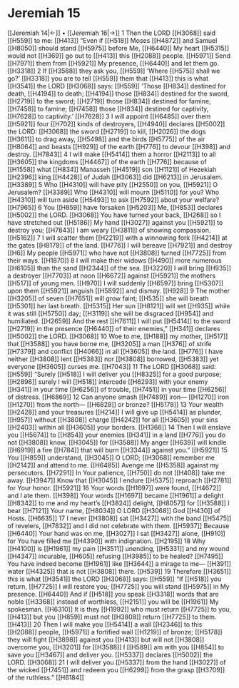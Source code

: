 # Jeremiah 15
[[Jeremiah 14|←]] • [[Jeremiah 16|→]]
1 Then the LORD [[H3068]] said [[H559]] to me: [[H413]] “Even if [[H518]] Moses [[H4872]] and Samuel [[H8050]] should stand [[H5975]] before Me, [[H6440]] My heart [[H5315]] would not [[H369]] go out to [[H413]] this [[H2088]] people. [[H5971]] Send [[H7971]] them from [[H5921]] My presence, [[H6440]] and let them go. [[H3318]] 
2 If [[H3588]] they ask you, [[H559]] ‘Where [[H575]] shall we go?’ [[H3318]] you are to tell [[H559]] them that [[H413]] this is what [[H3541]] the LORD [[H3068]] says: [[H559]] ‘Those [[H834]] destined for death, [[H4194]] to death; [[H4194]] those [[H834]] destined for the sword, [[H2719]] to the sword; [[H2719]] those [[H834]] destined for famine, [[H7458]] to famine; [[H7458]] those [[H834]] destined for captivity, [[H7628]] to captivity.’ [[H7628]] 
3 I will appoint [[H6485]] over them [[H5921]] four [[H702]] kinds of destroyers, [[H4940]] declares [[H5002]] the LORD: [[H3068]] the sword [[H2719]] to kill, [[H2026]] the dogs [[H3611]] to drag away, [[H5498]] and the birds [[H5775]] of the air [[H8064]] and beasts [[H929]] of the earth [[H776]] to devour [[H398]] and destroy. [[H7843]] 
4 I will make [[H5414]] them  a horror [[H2113]] to all [[H3605]] the kingdoms [[H4467]] of the earth [[H776]] because of [[H1558]] what [[H834]] Manasseh [[H4519]] son [[H1121]] of Hezekiah [[H2396]] king [[H4428]] of Judah [[H3063]] did [[H6213]] in Jerusalem. [[H3389]] 
5 Who [[H4310]] will have pity [[H2550]] on you, [[H5921]] O Jerusalem? [[H3389]] Who [[H4310]] will mourn [[H5110]] for you?  Who [[H4310]] will turn aside [[H5493]] to ask [[H7592]] about your welfare? [[H7965]] 
6 You [[H859]] have forsaken [[H5203]] Me, [[H853]] declares [[H5002]] the LORD. [[H3068]] You have turned your back, [[H268]] so I have stretched out [[H5186]] My hand [[H3027]] against you [[H5921]] to destroy you; [[H7843]] I am weary [[H3811]] of showing compassion. [[H5162]] 
7 I will scatter them [[H2219]] with a winnowing fork [[H4214]] at the gates [[H8179]] of the land. [[H776]] I will bereave [[H7921]] and destroy [[H6]] My people [[H5971]] who have not [[H3808]] turned [[H7725]] from their ways. [[H1870]] 
8 I will make their widows [[H490]] more numerous [[H6105]] than the sand [[H2344]] of the sea. [[H3220]] I will bring [[H935]] a destroyer [[H7703]] at noon [[H6672]] against [[H5921]] the mothers [[H517]] of young men. [[H970]] I will suddenly [[H6597]] bring [[H5307]] upon them [[H5921]] anguish [[H5892]] and dismay. [[H928]] 
9 The mother [[H3205]] of seven [[H7651]] will grow faint; [[H535]] she will breath [[H5301]] her last breath. [[H5315]] Her sun [[H8121]] will set [[H935]] while it was still [[H5750]] day; [[H3119]] she will be disgraced [[H954]] and humiliated. [[H2659]] And the rest [[H7611]] I will put [[H5414]] to the sword [[H2719]] in the presence [[H6440]] of their enemies,” [[H341]] declares [[H5002]] the LORD. [[H3068]] 
10 Woe to me, [[H188]] my mother, [[H517]] that [[H3588]] you have borne me, [[H3205]] a man [[H376]] of strife [[H7379]] and conflict [[H4066]] in all [[H3605]] the land. [[H776]] I have neither [[H3808]] lent [[H5383]] nor [[H3808]] borrowed, [[H5383]] yet everyone [[H3605]] curses me. [[H7043]] 
11 The LORD [[H3068]] said: [[H559]] “Surely [[H518]] I will deliver you [[H8325]] for a good purpose; [[H2896]] surely I will [[H518]] intercede [[H6293]] with your enemy [[H341]] in your time [[H6256]] of trouble, [[H7451]] in your time [[H6256]] of distress. [[H6869]] 
12 Can anyone smash [[H7489]] iron— [[H1270]] iron [[H1270]] from the north— [[H6828]] or bronze? [[H5178]] 
13 Your wealth [[H2428]] and your treasures [[H214]] I will give up [[H5414]] as plunder, [[H957]] without [[H3808]] charge [[H4242]] for all [[H3605]] your sins [[H2403]] within all [[H3605]] your borders. [[H1366]] 
14 Then I will enslave you [[H5674]] to [[H854]] your enemies [[H341]] in a land [[H776]] you do not [[H3808]] know, [[H3045]] for [[H3588]] My anger [[H639]] will kindle [[H6919]] a fire [[H784]] that will burn [[H3344]] against you.” [[H5921]] 
15 You [[H859]] understand, [[H3045]] O LORD; [[H3068]] remember me [[H2142]] and attend to me. [[H6485]] Avenge me [[H5358]] against  my persecutors. [[H7291]] In Your patience, [[H750]] do not [[H408]] take me away. [[H3947]] Know that [[H3045]] I endure [[H5375]] reproach [[H2781]] for Your honor. [[H5921]] 
16 Your words [[H1697]] were found, [[H4672]] and I ate them. [[H398]] Your words [[H1697]] became [[H1961]] a delight [[H8342]] to me  and my heart’s [[H3824]] delight, [[H8057]] for [[H3588]] I bear [[H7121]] Your name, [[H8034]] O LORD [[H3068]] God [[H430]] of Hosts. [[H6635]] 
17 I never [[H3808]] sat [[H3427]] with the band [[H5475]] of revelers, [[H7832]] and I did not celebrate with them. [[H5937]] Because [[H6440]] Your hand was on me, [[H3027]] I sat [[H3427]] alone, [[H910]] for You have filled me [[H4390]] with indignation. [[H2195]] 
18 Why [[H4100]] is [[H1961]] my pain [[H3511]] unending, [[H5331]] and my wound [[H4347]] incurable, [[H605]] refusing [[H3985]] to be healed? [[H7495]] You have indeed become [[H1961]] like [[H3644]] a mirage to me— [[H391]] water [[H4325]] that is not [[H3808]] there. [[H539]] 
19 Therefore [[H3651]] this is what [[H3541]] the LORD [[H3068]] says: [[H559]] “If [[H518]] you return, [[H7725]] I will restore you; [[H7725]] you will stand [[H5975]] in My presence. [[H6440]] And if [[H518]] you speak [[H3318]] words that are noble [[H3368]] instead of worthless, [[H2151]] you will be [[H1961]] My spokesman. [[H6310]] It is they [[H1992]] who must return [[H7725]] to you, [[H413]] but you [[H859]] must not [[H3808]] return [[H7725]] to them. [[H413]] 
20 Then I will make you [[H5414]] a wall [[H2346]] to this [[H2088]] people, [[H5971]] a fortified wall [[H1219]] of bronze; [[H5178]] they will fight [[H3898]] against you [[H413]] but will not [[H3808]] overcome you, [[H3201]] for [[H3588]] I [[H589]] am with you [[H854]] to save you [[H3467]] and deliver you. [[H5337]] declares [[H5002]] the LORD. [[H3068]] 
21 I will deliver you [[H5337]] from the hand [[H3027]] of the wicked [[H7451]] and redeem you [[H6299]] from the grasp [[H3709]] of the ruthless.” [[H6184]] 
